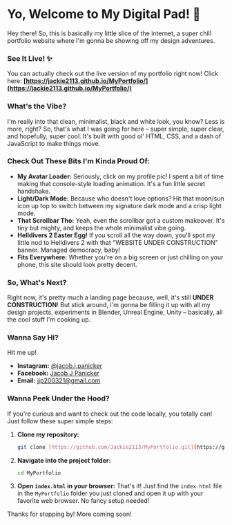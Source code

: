 # Yo, Welcome to My Digital Pad! 👋

Hey there! So, this is basically my little slice of the internet, a super chill portfolio website where I'm gonna be showing off my design adventures.

### See It Live! ✨

You can actually check out the live version of my portfolio right now! Click here:
**[https://jackie2113.github.io/MyPortfolio/](https://jackie2113.github.io/MyPortfolio/)**

### What's the Vibe?

I'm really into that clean, minimalist, black and white look, you know? Less is more, right? So, that's what I was going for here – super simple, super clear, and hopefully, super cool. It's built with good ol' HTML, CSS, and a dash of JavaScript to make things move.

### Check Out These Bits I'm Kinda Proud Of:

* **My Avatar Loader:** Seriously, click on my profile pic! I spent a bit of time making that console-style loading animation. It's a fun little secret handshake.
* **Light/Dark Mode:** Because who doesn't love options? Hit that moon/sun icon up top to switch between my signature dark mode and a crisp light mode.
* **That Scrollbar Tho:** Yeah, even the scrollbar got a custom makeover. It's tiny but mighty, and keeps the whole minimalist vibe going.
* **Helldivers 2 Easter Egg!** If you scroll all the way down, you'll spot my little nod to Helldivers 2 with that "WEBSITE UNDER CONSTRUCTION" banner. Managed democracy, baby!
* **Fits Everywhere:** Whether you're on a big screen or just chilling on your phone, this site should look pretty decent.

### So, What's Next?

Right now, it's pretty much a landing page because, well, it's still **UNDER CONSTRUCTION**! But stick around, I'm gonna be filling it up with all my design projects, experiments in Blender, Unreal Engine, Unity – basically, all the cool stuff I'm cooking up.

### Wanna Say Hi?

Hit me up!

* **Instagram:** [@jacob.j.panicker](https://www.instagram.com/jacob.j.panicker/)
* **Facebook:** [Jacob J Panicker](https://www.facebook.com/jacob.j.panicker/)
* **Email:** [jjp200321@gmail.com](mailto:jjp200321@gmail.com)

### Wanna Peek Under the Hood?

If you're curious and want to check out the code locally, you totally can! Just follow these super simple steps:

1.  **Clone my repository:**
    ```bash
    git clone [https://github.com/Jackie2113/MyPortfolio.git](https://github.com/Jackie2113/MyPortfolio.git)
    ```
2.  **Navigate into the project folder:**
    ```bash
    cd MyPortfolio
    ```
3.  **Open `index.html` in your browser:**
    That's it! Just find the `index.html` file in the `MyPortfolio` folder you just cloned and open it up with your favorite web browser. No fancy setup needed!

Thanks for stopping by! More coming soon!
